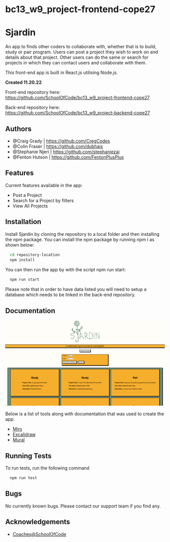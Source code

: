 # bc13_w9_project-frontend-cope27

# Sjardin

An app to finds other coders to collaborate with, whether that is to build, study or pair program.
Users can post a project they wish to work on and details about that project. Other users can do the same or search for projects in which they can contact users and collaborate with them.

This front-end app is built in React.js utilising Node.js.

**Created 11.20.22**

Front-end repository here:
https://github.com/SchoolOfCode/bc13_w9_project-frontend-cope27

Back-end repository here:
https://github.com/SchoolOfCode/bc13_w9_project-backend-cope27

## Authors

- @Craig Grady | https://github.com/CregCodes
- @Colin Fraser | https://github.com/dubhais
- @Stephanie Njeri | https://github.com/stephaniezai
- @Fenton Hutson | https://github.com/FentonPlusPlus

## Features

Current features available in the app:

- Post a Project
- Search for a Project by filters
- View All Projects

## Installation

Install Sjardin by cloning the repository to a local folder and then installing the npm package.
You can install the npm package by running npm i as shown below:

```bash
  cd repository-location
  npm install
```

You can then run the app by with the script npm run start:

```bash
  npm run start
```

Please note that in order to have data listed you will need to setup a database which needs to be linked in the back-end repository.

## Documentation

<img src="./src/sjardin-screenshot.png" alt='Sjardin-Screenshot-App' width='600'>

Below is a list of tools along with documentation that was used to create the app:

- [Miro](https://miro.com/app/board/uXjVPCPBqb8=/)
- [Excalidraw](https://excalidraw.com/#room=299b18820ca034efea3c,srwTKkUjV38wWKCfgzaoAA)
- [Mural](https://app.mural.co/t/craigmuralspace8926/m/craigmuralspace8926/1669026888673/3a1aafa597c4420e6b2a0ce870d0528f29e2ff41?sender=craiggrady5730)

## Running Tests

To run tests, run the following command

```bash
  npm run test
```

## Bugs

No currently known bugs. Please contact our support team if you find any.

## Acknowledgements

- [Coaches@SchoolOfCode](https://www.schoolofcode.co.uk/)

